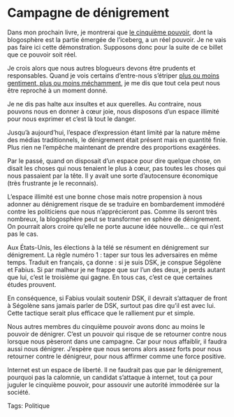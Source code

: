 # Campagne de dénigrement

Dans mon prochain livre, je montrerai que [le cinquième pouvoir](/2006/08/22/le-cinquieme-pouvoir/), dont la blogosphère est la partie émergée de l’iceberg, a un réel pouvoir. Je ne vais pas faire ici cette démonstration. Supposons donc pour la suite de ce billet que ce pouvoir soit réel.

Je crois alors que nous autres blogueurs devons être prudents et responsables. Quand je vois certains d’entre-nous s’étriper [plus ou moins gentiment, plus ou moins méchamment](http://embruns.net/blogosphere/laffaire_natacha_qs.html), je me dis que tout cela peut nous être reproché à un moment donné.

Je ne dis pas halte aux insultes et aux querelles. Au contraire, nous pouvons nous en donner à cœur joie, nous disposons d’un espace illimité pour nous exprimer et c’est là tout le danger.

Jusqu’à aujourd’hui, l’espace d’expression étant limité par la nature même des médias traditionnels, le dénigrement était présent mais en quantité finie. Plus rien ne l’empêche maintenant de prendre des proportions exagérées.

Par le passé, quand on disposait d’un espace pour dire quelque chose, on disait les choses qui nous tenaient le plus à cœur, pas toutes les choses qui nous passaient par la tête. Il y avait une sorte d’autocensure économique (très frustrante je le reconnais).

L’espace illimité est une bonne chose mais notre propension à nous adonner au dénigrement risque de se traduire en bombardement immodéré contre les politiciens que nous n’apprécieront pas. Comme ils seront très nombreux, la blogosphère peut se transformer en sphère de dénigrement. On pourrait alors croire qu’elle ne porte aucune idée nouvelle… ce qui n’est pas le cas.

Aux États-Unis, les élections à la télé se résument en dénigrement sur dénigrement. La règle numéro 1 : taper sur tous les adversaires en même temps. Traduit en français, ça donne : si je suis DSK, je conspue Ségolène et Fabius. Si par malheur je ne frappe que sur l’un des deux, je perds autant que lui, c’est le troisième qui gagne. En tous cas, c’est ce que certaines études prouvent.

En conséquence, si Fabius voulait soutenir DSK, il devrait s’attaquer de front à Ségolène sans jamais parler de DSK, surtout pas dire qu’il est avec lui. Cette tactique serait plus efficace que le ralliement pur et simple.

Nous autres membres du cinquième pouvoir avons donc au moins le pouvoir de dénigrer. C’est un pouvoir qui risque de se retourner contre nous lorsque nous pèseront dans une campagne. Car pour nous affaiblir, il faudra aussi nous dénigrer. J’espère que nous serons alors assez forts pour nous retourner contre le dénigreur, pour nous affirmer comme une force positive.

Internet est un espace de liberté. Il ne faudrait pas que par le dénigrement, pourquoi pas la calomnie, un candidat s’attaque à internet, tout ça pour juguler le cinquième pouvoir, pour assouvir une autorité immodérée sur la société.

Tags: Politique